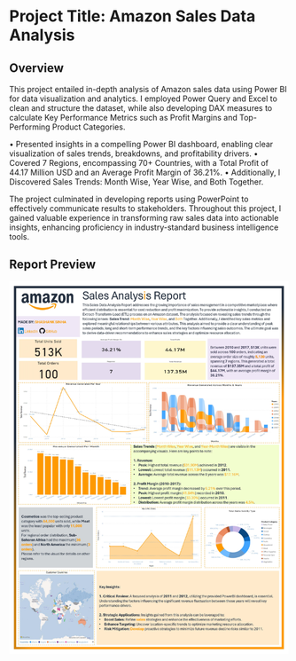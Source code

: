 # Project Title: Amazon Sales Data Analysis

## Overview

This project entailed in-depth analysis of Amazon sales data using Power BI for data visualization and analytics. I employed Power Query and Excel to clean and structure the dataset, while also developing DAX measures to calculate Key Performance Metrics such as Profit Margins and Top-Performing Product Categories.

• Presented insights in a compelling Power BI dashboard, enabling clear visualization of sales trends, breakdowns, and profitability drivers.
• Covered 7 Regions, encompassing 70+ Countries, with a Total Profit of 44.17 Million USD and an Average Profit Margin of 36.21%.
• Additionally, I Discovered Sales Trends: Month Wise, Year Wise, and Both Together.

The project culminated in developing reports using PowerPoint to effectively communicate results to stakeholders. Throughout this project, I gained valuable experience in transforming raw sales data into actionable insights, enhancing proficiency in industry-standard business intelligence tools.

## Report Preview
![Final Report](/images/Report.jpg)
